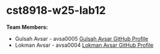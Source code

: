 # cst8918-w25-lab12

**Team Members:**
- Gulsah Avsar - avsa0005 [Gulsah Avsar GitHub Profile](https://github.com/GulsahAvsar)
- Lokman Avsar - avsa0004 [Lokman Avsar GitHub Profile](https://github.com/Lokmanavsar)

